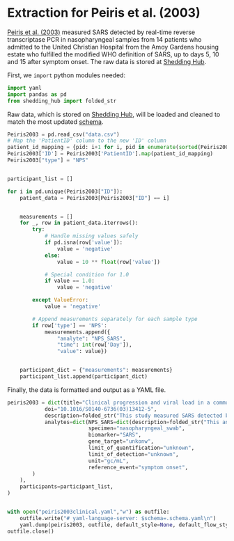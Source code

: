 # Extraction for Peiris et al. (2003)

[Peiris et al. (2003)](https://www.thelancet.com/journals/lancet/article/PIIS0140-6736(03)13412-5/fulltext) measured SARS detected by real-time reverse transcriptase PCR in nasopharyngeal samples from 14 patients who admitted to the United Christian Hospital from the Amoy Gardens housing estate who fulfilled the modified WHO definition of SARS, up to days 5, 10 and 15 after symptom onset. The raw data is stored at [Shedding Hub](https://github.com/shedding-hub/shedding-hub/tree/main/data/peiris2003clinical). 

First, we `import` python modules needed:

```python
import yaml
import pandas as pd
from shedding_hub import folded_str
```

Raw data, which is stored on [Shedding Hub](https://github.com/shedding-hub/shedding-hub/tree/main/data/peiris2003clinical), will be loaded and cleaned to match the most updated [schema](https://github.com/shedding-hub/shedding-hub/blob/main/data/.schema.yaml).

```python
Peiris2003 = pd.read_csv("data.csv")
# Map the 'PatientID' column to the new 'ID' column
patient_id_mapping = {pid: i+1 for i, pid in enumerate(sorted(Peiris2003 ['PatientID'].unique()))}
Peiris2003['ID'] = Peiris2003['PatientID'].map(patient_id_mapping)
Peiris2003["type"] = "NPS"


participant_list = []

for i in pd.unique(Peiris2003["ID"]):
    patient_data = Peiris2003[Peiris2003["ID"] == i]


    measurements = []
    for _, row in patient_data.iterrows():
        try:
            # Handle missing values safely
            if pd.isna(row['value']):
                value = 'negative'
            else:
                value = 10 ** float(row['value']) 

            # Special condition for 1.0
            if value == 1.0:
                value = 'negative'

        except ValueError:
            value = 'negative'

        # Append measurements separately for each sample type
        if row['type'] == 'NPS':
            measurements.append({
                "analyte": "NPS_SARS", 
                "time": int(row['Day']), 
                "value": value})


    participant_dict = {"measurements": measurements}
    participant_list.append(participant_dict)


```

Finally, the data is formatted and output as a YAML file.

```python
peiris2003 = dict(title="Clinical progression and viral load in a community outbreak of coronavirus-associated SARS pneumonia: a prospective study",
            doi="10.1016/S0140-6736(03)13412-5",
            description=folded_str("This study measured SARS detected by real-time reverse transcriptase PCR in nasopharyngeal samples from 14 patients who admitted to the United Christian Hospital from the Amoy Gardens housing estate who fulfilled the modified WHO definition of SARS, up to days 5, 10 and 15 after symptom onset.\n"),
            analytes=dict(NPS_SARS=dict(description=folded_str("This analyte indicates the detection of SARS RNA in nasopharyngeal, stool and faecal swabs, but only the nasopharyngeal swab values are presented.\n"),
                          specimen="nasopharyngeal_swab",
                          biomarker="SARS",
                          gene_target="unkonw",
                          limit_of_quantification="unknown",
                          limit_of_detection="unknown",
                          unit="gc/mL",
                          reference_event="symptom onset",
        )
    ),
    participants=participant_list,
)


with open("peiris2003clinical.yaml","w") as outfile:
    outfile.write("# yaml-language-server: $schema=.schema.yaml\n")
    yaml.dump(peiris2003, outfile, default_style=None, default_flow_style=False, sort_keys=False)
outfile.close() 

```